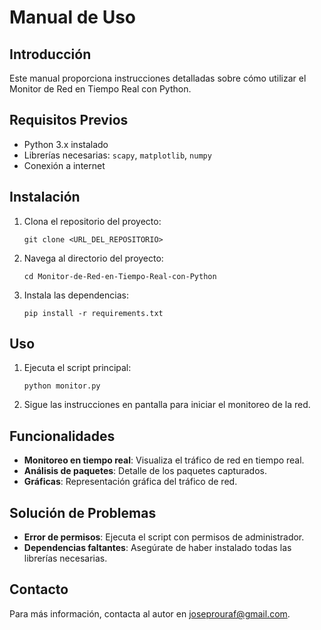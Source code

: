 # Manual de Uso

## Introducción
Este manual proporciona instrucciones detalladas sobre cómo utilizar el Monitor de Red en Tiempo Real con Python.

## Requisitos Previos
- Python 3.x instalado
- Librerías necesarias: `scapy`, `matplotlib`, `numpy`
- Conexión a internet

## Instalación
1. Clona el repositorio del proyecto:
    ```
    git clone <URL_DEL_REPOSITORIO>
    ```
2. Navega al directorio del proyecto:
    ```
    cd Monitor-de-Red-en-Tiempo-Real-con-Python
    ```
3. Instala las dependencias:
    ```
    pip install -r requirements.txt
    ```

## Uso
1. Ejecuta el script principal:
    ```
    python monitor.py
    ```
2. Sigue las instrucciones en pantalla para iniciar el monitoreo de la red.

## Funcionalidades
- **Monitoreo en tiempo real**: Visualiza el tráfico de red en tiempo real.
- **Análisis de paquetes**: Detalle de los paquetes capturados.
- **Gráficas**: Representación gráfica del tráfico de red.

## Solución de Problemas
- **Error de permisos**: Ejecuta el script con permisos de administrador.
- **Dependencias faltantes**: Asegúrate de haber instalado todas las librerías necesarias.

## Contacto
Para más información, contacta al autor en joseprouraf@gmail.com.
